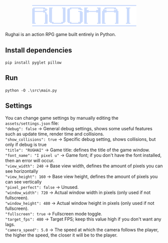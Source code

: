 <p align="center" width="100%">
    <img width="66%" style="image-rendering:pixelated" src="/assets/sprites/menus/main/title.png"> 
</p>
Rughai is an action RPG game built entirely in Python.

## Install dependencies
`pip install pyglet pillow`

## Run
`python -O .\src\main.py`

## Settings
You can change game settings by manually editing the `assets/settings.json` file:</br>
`"debug": false` -> General debug settings, shows some useful features such as update time, render time and collisions.</br>
`"show_collisions": true` -> Specific debug setting, shows collisions, but only if debug is true</br>
`"title": "RUGHAI"` -> Game title: defines the title of the game window.</br>
`"font_name": "I pixel u"` -> Game font; if you don't have the font installed, then an error will occur.</br>
`"view_width": 240` -> Base view width, defines the amount of pixels you can see horizontally</br>
`"view_height": 160` -> Base view height, defines the amount of pixels you can see vertically</br>
`"pixel_perfect": false` -> Unused.</br>
`"window_width": 720` -> Actual window width in pixels (only used if not fullscreen).</br>
`"window_height": 480` -> Actual window height in pixels (only used if not fullscreen).</br>
`"fullscreen": true` -> Fullscreen mode toggle.</br>
`"target_fps": 480` -> Target FPS; keep this value high if you don't want any lags.</br>
`"camera_speed": 5.0` -> The speed at which the camera follows the player, the higher the speed, the closer it will be to the player.</br>